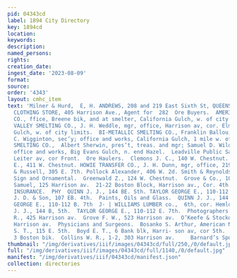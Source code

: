 ```yaml
---
pid: 04343cd
label: 1894 City Directory
key: 1894cd
location: 
keywords: 
description: 
named_persons: 
rights: 
creation_date: 
ingest_date: '2023-08-09'
format: 
source: 
order: '4343'
layout: cmhc_item
text: 'Milner & Hurd,  E, H. ANDREWS, 208 and 219 East Sixth St, QUEENSWARE  HAYDEN''S
  CLOTHING STORE, 405 Harrison Ave., Agent for  282  Ore Buyers.  AMERICAN SMELTING
  CO., ffice, Breene bik, and at smelter, California Gulch, w. of city limits.  ARKANSAS
  VALLEY SMELTING CO., J. H. Weddle, mgr, office, Harrison av, cor. Elm; works, California
  Gulch, w. of city limits.  BI-METALLIC SMELTING CO., Franklin Ballou, gen’! mgr;
  C. Wigginton, sec’y; office and works, California Gulch, 1 mile w. of Court House.  ELGIN
  SMELTING CO.,  Albert Sherwin, pres’t, treas. and mgr; Samuel D. Wilder, sec’y,
  office and works, Big Evans Gulch, n. end Hazel.  Leadville Public Sampling Works,
  Leiter av, cor Front.  Ore Haulers.  Clemons J. C., 140 W. Chestnut. Condron I.
  E., 411 W. Chestnut. HOWIE TRANSFER CO., J. H. Dunn, mgr, office, 219 E. 9th. Mulock
  & Russell, 305 E. 7th. Pollock Alexander, 406 W. 2d. Smith & Reynolds, 221 E. 7th.  Painters—House,
  Sign and Ornamental.  Greenwald Z., 124 W. Chestnut.  Grove & Co., 102 W. 5th.  Lorberg
  Samuel, 125 Harrison av.  21-22 Boston Block, Harrison av., Cor. 4th St. PLATE GLASS
  INSURANCE.  PHY  QUINN J. J., 144 BE. Sth. TAYLOR GEORGE E., 110-112 KE. 7th.  Thomas
  J. D. & Son, 107 EB. 4th.  Paints, Oils and Glass.  QUINN J. J., 144 B. 5th. TAYLOR
  GEORGE E., 110-112 B. 7th  J- | WILLIAMS LUMBER co.,  6th, cor. Hemlock.  Paperhangers.  QUINN
  J. J., 144 B, 5th.  TAYLOR GEORGE E., 110-112 E. 7th.  Photographers.  Boynton O.
  R., 425 Harrison av.  Grove F. W., 523 Harrison av.  O’Keefe & Stockdorf, 501-503
  Harrison av.  Physicians and Surgeons.  Bosanko S. Arthur, American Nat. Bank bldg.  Bowne
  S. T., 115 E. 5th.  Boyd E. T., 6 Bank blk, Harri- son av, cor 5th.  Bredin W. W.,
  3 Boston bik.  Collins W. R., 1-2, 303 Harrison av.     Barnard’s Sporting Goods       '
thumbnail: "/img/derivatives/iiif/images/04343cd/full/250,/0/default.jpg"
full: "/img/derivatives/iiif/images/04343cd/full/1140,/0/default.jpg"
manifest: "/img/derivatives/iiif/04343cd/manifest.json"
collection: directories
---
```

